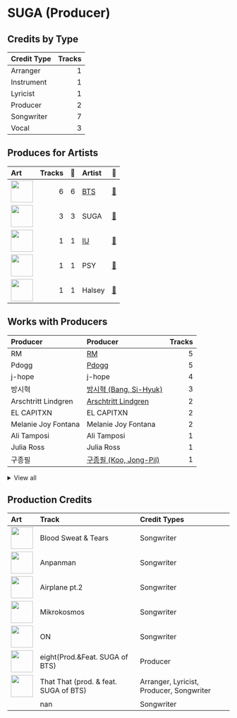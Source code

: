 # SUGA (Producer)

## Credits by Type

| Credit Type | Tracks |
|:---|---:|
| Arranger | 1 |
| Instrument | 1 |
| Lyricist | 1 |
| Producer | 2 |
| Songwriter | 7 |
| Vocal | 3 |

## Produces for Artists

| Art | Tracks | 💚 | Artist | 🔗 |
|:---|---:|---:|:---|:---|
| <img src="https://i.scdn.co/image/ab6761610000e5ebd642648235ebf3460d2d1f6a" alt="" width="50" /> | 6 | 6 | [BTS](../../artists/bts/overview.md) | [🔗](https://open.spotify.com/artist/3Nrfpe0tUJi4K4DXYWgMUX) |
| <img src="https://i.scdn.co/image/ab6761610000e5eb0fad315ccb6b38517152d2cc" alt="" width="50" /> | 3 | 3 | SUGA | [🔗](https://open.spotify.com/artist/0ebNdVaOfp6N0oZ1guIxM8) |
| <img src="https://i.scdn.co/image/ab6761610000e5ebbd0642ff425698afac5caffd" alt="" width="50" /> | 1 | 1 | [IU](../../artists/iu/overview.md) | [🔗](https://open.spotify.com/artist/3HqSLMAZ3g3d5poNaI7GOU) |
| <img src="https://i.scdn.co/image/ab6761610000e5eb24b5185226d5b7c6aa91db5a" alt="" width="50" /> | 1 | 1 | PSY | [🔗](https://open.spotify.com/artist/2dd5mrQZvg6SmahdgVKDzh) |
| <img src="https://i.scdn.co/image/ab6761610000e5ebd707e1c5177614c4ec95a06c" alt="" width="50" /> | 1 | 1 | Halsey | [🔗](https://open.spotify.com/artist/26VFTg2z8YR0cCuwLzESi2) |

## Works with Producers

| Producer | Producer | Tracks |
|:---|:---|---:|
| RM | [RM](../rm/overview.md) | 5 |
| Pdogg | [Pdogg](../pdogg/overview.md) | 5 |
| j-hope | j-hope | 4 |
| 방시혁 | [방시혁 (Bang, Si-Hyuk)](../방시혁_(bang,_si-hyuk)/overview.md) | 3 |
| Arschtritt Lindgren | [Arschtritt Lindgren](../arschtritt_lindgren/overview.md) | 2 |
| EL CAPITXN | EL CAPITXN | 2 |
| Melanie Joy Fontana | Melanie Joy Fontana | 2 |
| Ali Tamposi | Ali Tamposi | 1 |
| Julia Ross | Julia Ross | 1 |
| 구종필 | [구종필 (Koo, Jong-Pil)](../구종필_(koo,_jong-pil)/overview.md) | 1 |


<details>
<summary>View all</summary>

| Producer | Producer | Tracks |
|:---|:---|---:|
| Erik Reichers | Erik Reichers | 1 |
| Hiss noise | Hiss noise | 1 |
| DJ Riggins | DJ Riggins | 1 |
| DJ Swivel | DJ Swivel | 1 |
| Ryan Lawrie | Ryan Lawrie | 1 |
| Max Seaberg | Max Seaberg | 1 |
| Jaycen Joshua | Jaycen Joshua | 1 |
| Antonina Armato | Antonina Armato | 1 |
| Matt Thomson | Matt Thomson | 1 |
| PSY | PSY | 1 |
| Marcus McCoan | Marcus McCoan | 1 |
| Supreme Boi | [Supreme Boi](../supreme_boi/overview.md) | 1 |
| Max Graham | Max Graham | 1 |
| 홍수연 | 홍수연 (홍수연) | 1 |
| Tony Maserati | [Tony Maserati](../tony_maserati/overview.md) | 1 |
| ADORA | ADORA | 1 |
| Liza Owen | Liza Owen | 1 |
| Jacob Richards | Jacob Richards | 1 |
| 김도훈 | [김도훈 (Kim, Do-hoon)](../김도훈_(kim,_do-hoon)/overview.md) | 1 |
| Candace Sosa | Candace Sosa | 1 |
| Alex Williams | Alex Williams | 1 |
| 이기호 | 이기호 (Lee, Ki-ho) | 1 |
| August Rigo | August Rigo | 1 |
| Jinbo | Jinbo | 1 |
| Krysta Youngs | Krysta Youngs | 1 |
| Camilla Anne Stewart | Camilla Anne Stewart | 1 |
| Arcades | Arcades | 1 |
| Roman | Roman | 1 |

</details>


## Production Credits

| Art | Track | Credit Types |
|:---|:---|:---|
| <img src="https://i.scdn.co/image/ab67616d0000b2738bd5d941f9ced8e7f9c60dd4" alt="" width="50" /> | Blood Sweat & Tears | Songwriter |
| <img src="https://i.scdn.co/image/ab67616d0000b2738fbcf6544ff02a8959a81781" alt="" width="50" /> | Anpanman | Songwriter |
| <img src="https://i.scdn.co/image/ab67616d0000b2738fbcf6544ff02a8959a81781" alt="" width="50" /> | Airplane pt.2 | Songwriter |
| <img src="https://i.scdn.co/image/ab67616d0000b27318d0ed4f969b376893f9a38f" alt="" width="50" /> | Mikrokosmos | Songwriter |
| <img src="https://i.scdn.co/image/ab67616d0000b273505190077497c230422f2934" alt="" width="50" /> | ON | Songwriter |
| <img src="https://i.scdn.co/image/ab67616d0000b273c63be04ae902b1da7a54d247" alt="" width="50" /> | eight(Prod.&Feat. SUGA of BTS) | Producer |
| <img src="https://i.scdn.co/image/ab67616d0000b273cab1d5724ddfed3aa8a4fd0f" alt="" width="50" /> | That That (prod. & feat. SUGA of BTS) | Arranger, Lyricist, Producer, Songwriter |
| | nan | Songwriter |